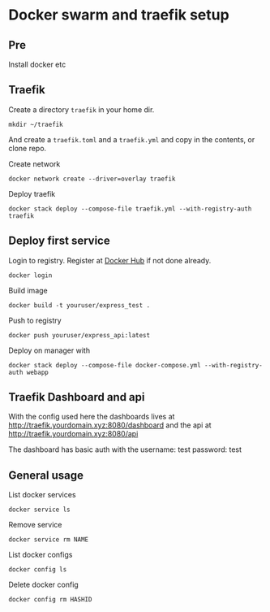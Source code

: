 # Docker swarm and traefik setup

## Pre

Install docker etc

## Traefik

Create a directory `traefik` in your home dir.

	mkdir ~/traefik

And create a `traefik.toml` and a `traefik.yml` and copy in the contents, or clone repo.

Create network

	docker network create --driver=overlay traefik

Deploy traefik

	docker stack deploy --compose-file traefik.yml --with-registry-auth traefik

## Deploy first service

Login to registry. Register at [Docker Hub](https://hub.docker.com) if not done already.

	docker login

Build image

	docker build -t youruser/express_test .

Push to registry

	docker push youruser/express_api:latest

Deploy on manager with

	docker stack deploy --compose-file docker-compose.yml --with-registry-auth webapp

## Traefik Dashboard and api

With the config used here the dashboards lives at http://traefik.yourdomain.xyz:8080/dashboard and the api at http://traefik.yourdomain.xyz:8080/api

The dashboard has basic auth with the username: test password: test

## General usage

List docker services

	docker service ls

Remove service

	docker service rm NAME

List docker configs

	docker config ls

Delete docker config

	docker config rm HASHID



